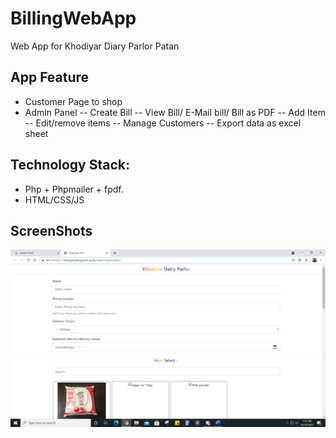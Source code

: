 
# BillingWebApp
Web App for Khodiyar Diary Parlor Patan

## App Feature

 - Customer Page to shop
- Admin Panel
-- Create Bill
-- View Bill/ E-Mail bill/ Bill as PDF
-- Add Item
--  Edit/remove items
-- Manage Customers
-- Export data as excel sheet

## Technology Stack: 
- Php + Phpmailer + fpdf.
- HTML/CSS/JS

## ScreenShots
![Shopping site](/Screenshots/shoppingsite.png "shoppingsite")
